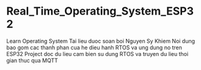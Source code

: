 # Real_Time_Operating_System_ESP32
Learn Operating System
Tai lieu duoc soan boi Nguyen Sy Khiem
Noi dung bao gom cac thanh phan cua he dieu hanh RTOS va ung dung no tren ESP32
Project doc du lieu cam bien su dung RTOS va truyen du lieu thoi gian thuc qua MQTT
